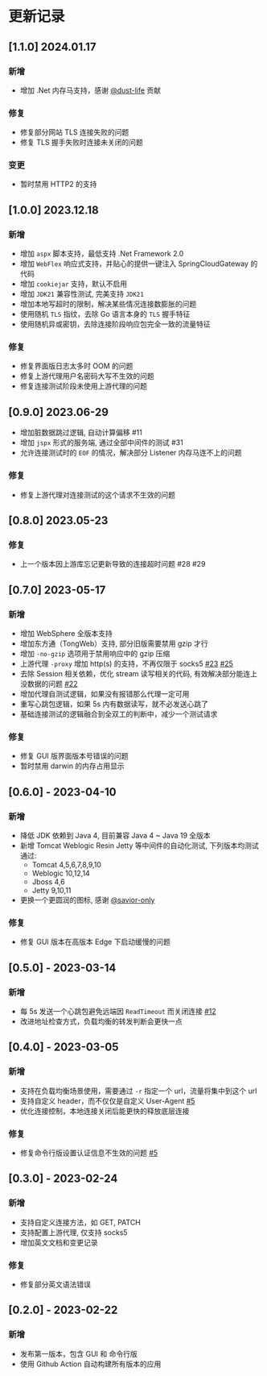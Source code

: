# 更新记录

## [1.1.0] 2024.01.17

### 新增

- 增加 .Net 内存马支持，感谢 [@dust-life](https://github.com/dust-life) 贡献

### 修复

- 修复部分网站 TLS 连接失败的问题
- 修复 TLS 握手失败时连接未关闭的问题

### 变更

- 暂时禁用 HTTP2 的支持

## [1.0.0] 2023.12.18

### 新增

- 增加 `aspx` 脚本支持，最低支持 .Net Framework 2.0
- 增加 `WebFlex` 响应式支持，并贴心的提供一键注入 SpringCloudGateway 的代码
- 增加 `cookiejar` 支持，默认不启用
- 增加 `JDK21` 兼容性测试, 完美支持 `JDK21`
- 增加本地写超时的限制，解决某些情况连接数膨胀的问题
- 使用随机 `TLS` 指纹，去除 Go 语言本身的 `TLS` 握手特征
- 使用随机异或密钥，去除连接阶段响应包完全一致的流量特征

### 修复

- 修复界面版日志太多时 OOM 的问题
- 修复上游代理用户名密码大写不生效的问题
- 修复连接测试阶段未使用上游代理的问题

## [0.9.0] 2023.06-29

- 增加脏数据跳过逻辑, 自动计算偏移 #11
- 增加 `jspx` 形式的服务端, 通过全部中间件的测试 #31
- 允许连接测试时的 `EOF` 的情况，解决部分 Listener 内存马连不上的问题

### 修复

- 修复上游代理对连接测试的这个请求不生效的问题

## [0.8.0] 2023.05-23

### 修复

- 上一个版本因上游库忘记更新导致的连接超时问题 #28 #29

## [0.7.0] 2023-05-17

### 新增

- 增加 WebSphere 全版本支持
- 增加东方通（TongWeb）支持, 部分旧版需要禁用 gzip 才行
- 增加 `-no-gzip` 选项用于禁用响应中的 gzip 压缩
- 上游代理 `-proxy` 增加 http(s) 的支持，不再仅限于
  socks5  [#23](https://github.com/zema1/suo5/issues/23) [#25](https://github.com/zema1/suo5/issues/25)
- 去除 Session 相关依赖，优化 stream 读写相关的代码,
  有效解决部分能连上没数据的问题 [#22](https://github.com/zema1/suo5/issues/22)
- 增加代理自测试逻辑，如果没有报错那么代理一定可用
- 重写心跳包逻辑，如果 5s 内有数据读写，就不必发送心跳了
- 基础连接测试的逻辑融合到全双工的判断中，减少一个测试请求

### 修复

- 修复 GUI 版界面版本号错误的问题
- 暂时禁用 darwin 的内存占用显示

## [0.6.0] - 2023-04-10

### 新增

- 降低 JDK 依赖到 Java 4, 目前兼容 Java 4 ~ Java 19 全版本
- 新增 Tomcat Weblogic Resin Jetty 等中间件的自动化测试, 下列版本均测试通过:
    - Tomcat 4,5,6,7,8,9,10
    - Weblogic 10,12,14
    - Jboss 4,6
    - Jetty 9,10,11
- 更换一个更圆润的图标, 感谢 [@savior-only](https://github.com/savior-only)

### 修复

- 修复 GUI 版本在高版本 Edge 下启动缓慢的问题

## [0.5.0] - 2023-03-14

### 新增

- 每 5s 发送一个心跳包避免远端因 `ReadTimeout` 而关闭连接 [#12](https://github.com/zema1/suo5/issues/12)
- 改进地址检查方式，负载均衡的转发判断会更快一点

## [0.4.0] - 2023-03-05

### 新增

- 支持在负载均衡场景使用，需要通过 `-r` 指定一个 url，流量将集中到这个 url
- 支持自定义 header，而不仅仅是自定义 User-Agent [#5](https://github.com/zema1/suo5/issues/6)
- 优化连接控制，本地连接关闭后能更快的释放底层连接

### 修复

- 修复命令行版设置认证信息不生效的问题  [#5](https://github.com/zema1/suo5/issues/8)

## [0.3.0] - 2023-02-24

### 新增

- 支持自定义连接方法，如 GET, PATCH
- 支持配置上游代理, 仅支持 socks5
- 增加英文文档和变更记录

### 修复

- 修复部分英文语法错误

## [0.2.0] - 2023-02-22

### 新增

- 发布第一版本，包含 GUI 和 命令行版
- 使用 Github Action 自动构建所有版本的应用
